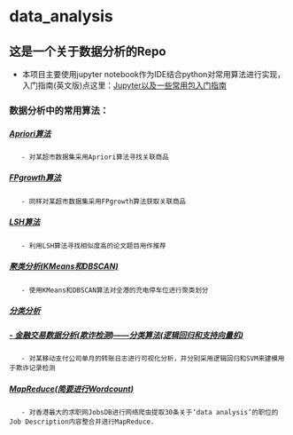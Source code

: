 # data_analysis

## 这是一个关于数据分析的Repo

* 本项目主要使用jupyter notebook作为IDE结合python对常用算法进行实现，入门指南(英文版)点这里：[Jupyter以及一些常用包入门指南](https://github.com/GeorgeeeLiu/data_analysis/blob/master/Basic%20Operation%20on%20Jupyter/Basic%20Operation%20on%20Jupyter.ipynb)

### 数据分析中的常用算法：

##### [Apriori算法](https://github.com/GeorgeeeLiu/data_analysis/blob/master/Apriori%E7%AE%97%E6%B3%95_FrequentItemset/Apriori.ipynb)
       - 对某超市数据集采用Apriori算法寻找关联商品

##### [FPgrowth算法](https://github.com/GeorgeeeLiu/data_analysis/blob/master/FPGrowth%E7%AE%97%E6%B3%95_FrequentItemset/FPGrowth.ipynb)
       - 同样对某超市数据集采用FPgrowth算法获取关联商品

##### [LSH算法](https://github.com/GeorgeeeLiu/data_analysis/blob/master/LSH%E7%AE%97%E6%B3%95/LSH%E7%AE%97%E6%B3%95.ipynb)<br>
       - 利用LSH算法寻找相似度高的论文题目用作推荐

##### [聚类分析(KMeans和DBSCAN)](https://github.com/GeorgeeeLiu/data_analysis/blob/master/%E8%81%9A%E7%B1%BB%E5%88%86%E6%9E%90/%E8%81%9A%E7%B1%BB%E5%88%86%E6%9E%90(KMeans%E5%92%8CDBSCAN).ipynb)
       - 使用KMeans和DBSCAN算法对全港的充电停车位进行聚类划分

##### [分类分析](https://github.com/GeorgeeeLiu/data_analysis/tree/master/%E5%88%86%E7%B1%BB%E7%AE%97%E6%B3%95)
##### *[ - 金融交易数据分析(欺诈检测)——分类算法(逻辑回归和支持向量机)](https://github.com/GeorgeeeLiu/data_analysis/blob/master/%E5%88%86%E7%B1%BB%E7%AE%97%E6%B3%95/%E9%87%91%E8%9E%8D%E4%BA%A4%E6%98%93%E6%95%B0%E6%8D%AE%E5%88%86%E6%9E%90(%E6%AC%BA%E8%AF%88%E6%A3%80%E6%B5%8B)%E2%80%94%E2%80%94%E5%88%86%E7%B1%BB%E7%AE%97%E6%B3%95(%E9%80%BB%E8%BE%91%E5%9B%9E%E5%BD%92%E5%92%8C%E6%94%AF%E6%8C%81%E5%90%91%E9%87%8F%E6%9C%BA).ipynb)*
       - 对某移动支付公司单月的转账日志进行可视化分析，并分别采用逻辑回归和SVM来建模用于欺诈记录检测

##### [MapReduce(简要进行Wordcount)](https://github.com/GeorgeeeLiu/data_analysis/blob/master/MapReduce/MapReduce.ipynb)
       - 对香港最大的求职网JobsDB进行网络爬虫提取30条关于‘data analysis’的职位的Job Description内容整合并进行MapReduce.

